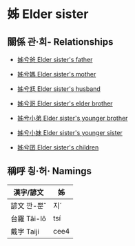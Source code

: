# 姊 Elder sister

## 關係 관·희- Relationships

- [姊兮爸 Elder sister's father](member2.md)

- [姊兮媽 Elder sister's mother](member3.md)

- [姊兮尪 Elder sister's husband](member23.md)

- [姊兮哥 Elder sister's elder brother](member4.md)

- [姊兮小弟 Elder sister's younger brother](member6.md)

- [姊兮小妹 Elder sister's younger sister](member7.md)

- [姊兮囝 Elder sister's children](member25.md)



## 稱呼 칑·허· Namings

漢字/諺文 | 姊
--- | ---
諺文 깐-뿐ˆ | 지ˊ
台羅 Tâi-lô | tsí
戴字 Taiji | cee4


